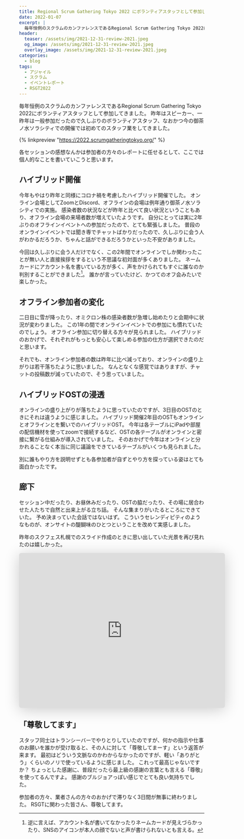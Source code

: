 ```yaml
---
title: Regional Scrum Gathering Tokyo 2022 にボランティアスタッフとして参加してきた
date: 2022-01-07
excerpt: |
  毎年恒例のスクラムのカンファレンスであるRegional Scrum Gathering Tokyo 2022にボランティアスタッフとして参加してきました。
header:
  teaser: /assets/img/2021-12-31-review-2021.jpeg
  og_image: /assets/img/2021-12-31-review-2021.jpeg
  overlay_image: /assets/img/2021-12-31-review-2021.jpeg
categories:
  - blog
tags:
  - アジャイル
  - スクラム
  - イベントレポート
  - RSGT2022
---
```


毎年恒例のスクラムのカンファレンスであるRegional Scrum Gathering Tokyo 2022にボランティアスタッフとして参加してきました。
昨年はスピーカー、一昨年は一般参加だったので久しぶりのボランティアスタッフ、なおかつ今の御茶ノ水ソラシティでの開催では初めてのスタッフ業をしてきました。

{% linkpreview "https://2022.scrumgatheringtokyo.org/" %}

各セッションの感想なんかは参加者の方々のレポートに任せるとして、ここでは個人的なことを書いていこうと思います。

## ハイブリッド開催

今年もやはり昨年と同様にコロナ禍を考慮したハイブリッド開催でした。
オンライン会場としてZoomとDiscord、オフラインの会場は例年通り御茶ノ水ソラシティでの実施。
感染者数の状況などが昨年と比べて良い状況ということもあり、オフライン会場の来場者数が増えていたようです。
自分にとっては実に2年ぶりのオフラインイベントへの参加だったので、とても緊張しました。
普段のオンラインイベントでは聞き専でチャットばかりだったので、久しぶりに会う人がわかるだろうか、ちゃんと話ができるだろうかといった不安がありました。

今回は久しぶりに会う人だけでなく、この2年間でオンラインでしか関わったことが無い人と直接挨拶をするという不思議な初対面が多くありました。
ネームカードにアカウント名を書いている方が多く、声をかけられてもすぐに誰なのか判別することができました[^1]。
誰かが言っていたけど、かつてのオフ会みたいで楽しかった。

[^1]: 逆に言えば、アカウント名が書いてなかったりネームカードが見えづらかったり、SNSのアイコンが本人の顔でないと声が書けられないとも言える。

## オフライン参加者の変化

二日目に雪が降ったり、オミクロン株の感染者数が急増し始めたりと会期中に状況が変わりました。
この1年の間でオンラインイベントでの参加にも慣れていたのでしょう。
オフライン参加に切り替える方々が見られました。
ハイブリッドのおかげで、それぞれがもっとも安心して楽しめる参加の仕方が選択できたのだと思います。

それでも、オンライン参加者の数は昨年に比べ減っており、オンラインの盛り上がりは若干落ちたように思いました。
なんとなくな感覚ではありますが、チャットの投稿数が減っていたので、そう思っていました。

## ハイブリッドOSTの浸透

オンラインの盛り上がりが落ちたように思っていたのですが、3日目のOSTのときにそれは違うように感じました。
ハイブリッド開催2年目のOSTもオンラインとオフラインとを繋いでのハイブリッドOST。
今年は各テーブルにiPadや部屋の配信機材を使ってzoomで接続するなど、OSTの各テーブルがオンラインと密接に繋がる仕組みが導入されていました。
そのおかげで今年はオンラインと分かれることなく本当に同じ議論をできているテーブルがいくつも見られました。

別に誰もやり方を説明せずとも各参加者が自ずとやり方を探っている姿はとても面白かったです。

## 廊下

セッション中だったり、お昼休みだったり、OSTの脇だったり、その場に居合わせた人たちで自然と出来上がる立ち話。
そんな集まりがいたるところにできていた。
予め決まっていた会話ではないはず。
こういうセレンディピティのようなものが、オンサイトの醍醐味のひとつということを改めて実感しました。

昨年のスクフェス札幌でのスライド作成のときに思い出していた光景を再び見れたのは嬉しかった。

<iframe class="speakerdeck-iframe" frameborder="0" src="https://speakerdeck.com/player/46568e5408214ef9be4cd4269c8d7a56" title="ふらっと立ち寄れる廊下のある風景 - フラットでオープンネスがもたらす魅力 / The Corridor" allowfullscreen="true" mozallowfullscreen="true" webkitallowfullscreen="true" style="border: 0px; background: padding-box padding-box rgba(0, 0, 0, 0.1); margin: 0px; padding: 0px; border-radius: 6px; box-shadow: rgba(0, 0, 0, 0.2) 0px 5px 40px; width: 560px; height: 420px;" data-ratio="1.3333333333333333"></iframe>

## 「尊敬してます」

スタッフ同士はトランシーバーでやりとりしていたのですが、何かの指示や仕事のお願いを誰かが受け取ると、その人に対して「尊敬してまーす」という返答が来ます。
最初はどういう文脈なのかわからなかったのですが、軽い「ありがとう」くらいのノリで使っているように感じました。
これって最高じゃないですか？
ちょっとした感謝に、普段だったら最上級の感謝の言葉とも言える「尊敬」を使ってるんですよ。
感謝のブルジョアっぽい感じでとても良い気持ちでした。

参加者の方々、業者さんの方々のおかげで滞りなく3日間が無事に終わりました。
RSGTに関わった皆さん、尊敬してます。
